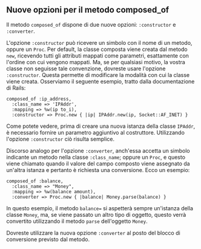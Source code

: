 ## Nuove opzioni per il metodo composed\_of

Il metodo `composed_of` dispone di due nuove opzioni: `:constructor` e `:converter`.

L'opzione `:constructor` può ricevere un simbolo con il nome di un metodo, oppure un `Proc`.
Per default, la classe composta viene creata dal metodo `new`, ricevendo tutti gli attributi mappati come parametri, esattamente con l'ordine con cui vengono mappati. Ma, se per qualsiasi motivo, la vostra classe non seguisse tale convenzione, dovreste usare l'opzione `:constructor`.
Questa permette di modificare la modalità con cui la classe viene creata.
Osserviamo il seguente esempio, tratto dalla documentazione di Rails:

	composed_of :ip_address,
	  :class_name => 'IPAddr',
	  :mapping => %w(ip to_i),
	  :constructor => Proc.new { |ip| IPAddr.new(ip, Socket::AF_INET) }

Come potete vedere, prima di creare una nuova istanza della classe `IPAddr`, è necessario fornire un parametro aggiuntivo al costruttore. Utilizzando l'opzione `:constructor` ciò risulta semplice.

Discorso analogo per l'opzione `:converter`, anch'essa accetta un simbolo indicante un metodo nella classe `:class_name`; oppure un `Proc`, e questo viene chiamato quando il valore del campo composto viene assegnato da un'altra istanza e pertanto è richiesta una conversione.
Ecco un esempio:

	composed_of :balance,
	  :class_name => "Money",
	  :mapping => %w(balance amount),
	  :converter => Proc.new { |balance| Money.parse(balance) }

In questo esempio, il metodo `balance=` si aspetterà sempre un'istanza della classe `Money`, ma, se viene passato un altro tipo di oggetto, questo verrà convertito utilizzando il metodo `parse` dell'oggetto `Money`.

Dovreste utilizzare la nuova opzione `:converter` al posto del blocco di conversione previsto dal metodo.